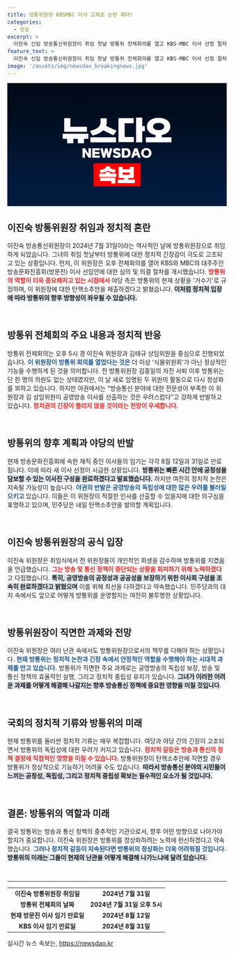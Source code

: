 ```yaml
---
title: 방통위원장 KBSMBC 이사 교체로 논란 확대!
categories:
  - 방송
excerpt: >
  이진숙 신임 방송통신위원장이 취임 첫날 방통위 전체회의를 열고 KBS·MBC 이사 선정 절차를 시작했다. 여당과 야당 간 격한 대립이 예상되는 가운데, 이 위원장은 탄핵 위기에 처해 있다.
feature_text: >
  이진숙 신임 방송통신위원장이 취임 첫날 방통위 전체회의를 열고 KBS·MBC 이사 선정 절차를 시작했다. 여당과 야당 간 격한 대립이 예상되는 가운데, 이 위원장은 탄핵 위기에 처해 있다.
image: '/assets/img/newsdao_breakingnews.jpg'
---
```


<p><img src="/assets/img/newsdao_breakingnews.jpg" alt="ranknews 속보" /></p>

<h2 data-ke-size="size26">이진숙 방통위원장 취임과 정치적 혼란</h2>

<p data-ke-size="size16">이진숙 방송통신위원장이 2024년 7월 31일이라는 역사적인 날에 방통위원장으로 취임하게 되었습니다. 그녀의 취임 첫날부터 방통위에 대한 정치적 긴장감이 극도로 고조되고 있는 상황입니다. 먼저, 이 위원장은 오후 전체회의를 열어 KBS와 MBC의 대주주인 방송문화진흥회(방문진) 이사 선임안에 대한 심의 및 의결 절차를 개시했습니다. <b><span style="color: #ee2323;">방통위의 역할이 더욱 중요해지고 있는 시점에서</span></b> 야당 측은 방통위의 현재 상황을 '거수기'로 규정하며, 이 위원장에 대한 탄핵소추안을 제출하겠다고 밝혔습니다. <b><span style="background-color: #21538527;">이처럼 정치적 입장에 따라 방통위의 향후 방향성이 좌우될 수 있습니다.</span></b></p>

<p data-ke-size="size16">&nbsp;</p>

<h2 data-ke-size="size26">방통위 전체회의 주요 내용과 정치적 반응</h2>

<p data-ke-size="size16">방통위 전체회의는 오후 5시 경 이진숙 위원장과 김태규 상임위원을 중심으로 진행되었습니다. <b><span style="color: #1a5490;">이 위원장이 방통위 회의를 열었다는 것은</span></b> 더 이상 '식물위원회'가 아닌 정상적인 기능을 수행하게 된 것을 의미합니다. 전 방통위원장 김홍일의 자진 사퇴 이후 방통위는 단 한 명의 의원도 없는 상태였지만, 이 날 새로 임명된 두 위원의 활동으로 다시 정상화를 꾀하고 있습니다. 하지만 야권에서는 "방송통신 분야에 대한 전문성이 부족한 이 위원장과 김 상임위원이 공영방송 이사를 선출하는 것은 우려스럽다"고 강하게 반발하고 있습니다. <b><span style="color: #ee2323;">정치권의 긴장이 풀리지 않을 것이라는 전망이 우세합니다.</span></b></p>

<p data-ke-size="size16">&nbsp;</p>

<h2 data-ke-size="size26">방통위의 향후 계획과 야당의 반발</h2>

<p data-ke-size="size16">현재 방송문화진흥회에 속한 재직 중인 이사들의 임기는 각각 8월 12일과 31일로 만료됩니다. 이에 따라 새 이사 선정이 시급한 상황입니다. <b><span style="background-color: #21538527;">방통위는 빠른 시간 안에 공정성을 담보할 수 있는 이사진 구성을 완료하겠다고 발표했습니다.</span></b> 하지만 여전히 정치적 논란은 지속될 가능성이 높습니다. <b><span style="color: #1a5490;">야권의 반발은 공영방송의 독립성에 대한 많은 우려를 불러일으키고</span></b> 있습니다. 이들은 이 위원장이 적절한 인사를 선출할 수 있을지에 대한 의구심을 표명하고 있으며, 민주당은 내일 탄핵소추안을 발의할 계획입니다.</p>

<p data-ke-size="size16">&nbsp;</p>

<h2 data-ke-size="size26">이진숙 방통위원장의 공식 입장</h2>

<p data-ke-size="size16">이진숙 위원장은 취임식에서 전 위원장들이 개인적인 희생을 감수하며 방통위를 지켰음을 언급했습니다. <b><span style="color: #ee2323;">그는 방송 및 통신 정책이 중단되는 상황을 회피하기 위해 노력하겠다</span></b>고 다짐했습니다. <b><span style="background-color: #21538527;">특히, 공영방송의 공정성과 공공성을 보장하기 위한 이사회 구성을 조속히 완료하겠다고 밝혔으며</span></b> 이를 위해 최선을 다하겠다고 약속했습니다. 민주당과의 대치 속에서도 앞으로 어떻게 방통위를 운영할지는 여전히 불투명한 상황입니다.</p>

<p data-ke-size="size16">&nbsp;</p>

<h2 data-ke-size="size26">방통위원장이 직면한 과제와 전망</h2>

<p data-ke-size="size16">이진숙 위원장은 여러 난관 속에서도 방통위원장으로서의 책무를 다해야 하는 상황입니다. <b><span style="color: #1a5490;">현재 방통위는 정치적 논란과 긴장 속에서 안정적인 역할을 수행해야 하는 시대적 과제를 안고 있습니다.</span></b> 방통위가 직면한 주요 과제로는 공영방송의 독립성 보장, 방송 및 통신 정책의 효율적인 실행, 그리고 정치적 중립성 유지가 있습니다. <b><span style="background-color: #21538527;">그녀가 이러한 어려운 과제를 어떻게 해결해 나갈지는 향후 방송통신 정책에 중요한 영향을 미칠 것입니다</span></b>.</p>

<p data-ke-size="size16">&nbsp;</p>

<h2 data-ke-size="size26">국회의 정치적 기류와 방통위의 미래</h2>

<p data-ke-size="size16">현재 방통위를 둘러싼 정치적 기류는 매우 복잡합니다. 여당과 야당 간의 긴장이 고조되면서 방통위의 독립성에 대한 우려가 커지고 있습니다. <b><span style="color: #ee2323;">정치적 갈등은 방송과 통신의 정책 결정에 직접적인 영향을 미칠 수 있습니다.</span></b> 방통위원장이 탄핵소추안에 직면할 경우 방통위가 정상적으로 기능하기 어려울 수도 있습니다. <b><span style="background-color: #21538527;">따라서 방송통신 분야의 시민들이 느끼는 공정성, 독립성, 그리고 정치적 중립성 확보는 필수적인 요소가 될 것입니다.</span></b></p>

<p data-ke-size="size16">&nbsp;</p>

<h2 data-ke-size="size26">결론: 방통위의 역할과 미래</h2>

<p data-ke-size="size16">결국 방통위는 방송과 통신 정책의 중추적인 기관으로서, 향후 어떤 방향으로 나아가야 할지가 중요합니다. 이진숙 위원장은 방통위를 정상화하려는 노력에 헌신하겠다고 약속했습니다. <b><span style="color: #1a5490;">그러나 정치적 갈등이 지속된다면 방통위의 정상화는 더욱 어려워질 것입니다.</span></b> <b><span style="background-color: #21538527;">방통위의 미래는 그들이 현재의 난관을 어떻게 해결해 나가느냐에 달려 있습니다.</span></b></p>

<p data-ke-size="size16">&nbsp;</p>

<hr/>

<table style="width: 100%; border-collapse: collapse;">
<tr>
<td style="text-align: center; height: 17px;"><b>이진숙 방통위원장 취임일</b></td>
<td style="text-align: center; height: 17px;"><b>2024년 7월 31일</b></td>
</tr>
<tr>
<td style="text-align: center; height: 17px;"><b>방통위 전체회의 날짜</b></td>
<td style="text-align: center; height: 17px;"><b>2024년 7월 31일 오후 5시</b></td>
</tr>
<tr>
<td style="text-align: center; height: 17px;"><b>현재 방문진 이사 임기 만료일</b></td>
<td style="text-align: center; height: 17px;"><b>2024년 8월 12일</b></td>
</tr>
<tr>
<td style="text-align: center; height: 17px;"><b>KBS 이사 임기 만료일</b></td>
<td style="text-align: center; height: 17px;"><b>2024년 8월 31일</b></td>
</tr>
</table>
실시간 뉴스 속보는, <a href="https://newsdao.kr" rel="dofollow">https://newsdao.kr</a>


